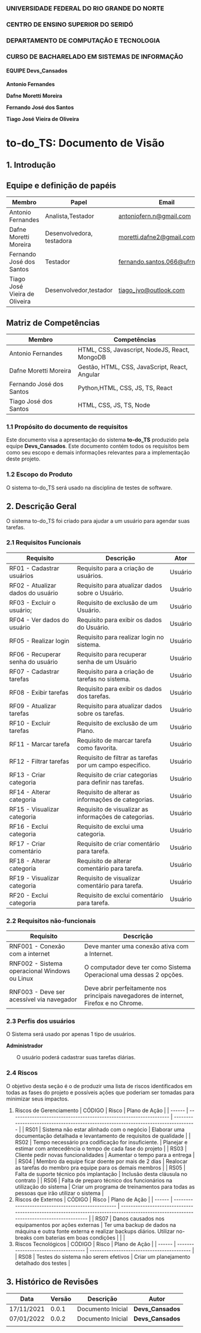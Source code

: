 ### UNIVERSIDADE FEDERAL DO RIO GRANDE DO NORTE

### CENTRO DE ENSINO SUPERIOR DO SERIDÓ

### DEPARTAMENTO DE COMPUTAÇÃO E TECNOLOGIA

### CURSO DE BACHARELADO EM SISTEMAS DE INFORMAÇÃO

#### EQUIPE Devs_Cansados

**Antonio Fernandes**

**Dafne Moretti Moreira**

**Fernando José dos Santos**

**Tiago José Vieira de Oliveira**

# to-do_TS: Documento de Visão

## 1. Introdução

## Equipe e definição de papéis

| Membro                        | Papel                     | Email                           |
| ----------------------------- | ------------------------- | ------------------------------- |
| Antonio Fernandes             | Analista,Testador         | antoniofern.n@gmail.com         |
| Dafne Moretti Moreira         | Desenvolvedora, testadora | moretti.dafne2@gmail.com        |
| Fernando José dos Santos      | Testador                  | fernando.santos.066@ufrn.edu.br |
| Tiago José Vieira de Oliveira | Desenvolvedor,testador    | tiago_jvo@outlook.com           |

## Matriz de Competências

| Membro                   | Competências                                  |
| ------------------------ | --------------------------------------------- |
| Antonio Fernandes        | HTML, CSS, Javascript, NodeJS, React, MongoDB |
| Dafne Moretti Moreira    | Gestão, HTML, CSS, JavaScript, React, Angular |
| Fernando José dos Santos | Python,HTML, CSS, JS, TS, React               |
| Tiago José dos Santos    | HTML, CSS, JS, TS, Node                       |

### 1.1 Propósito do documento de requisitos

Este documento visa a apresentação do sistema **to-do_TS** produzido pela equipe **Devs_Cansados**. Este documento contém todos os requisitos bem como seu escopo e demais informações relevantes para a implementação deste projeto.

### 1.2 Escopo do Produto

O sistema to-do_TS será usado na disciplina de testes de software.

## 2. Descrição Geral

O sistema to-do_TS foi criado para ajudar a um usuário para agendar suas tarefas.

### 2.1 Requisitos Funcionais

| Requisito                         | Descrição                                                      | Ator    |
| --------------------------------- | -------------------------------------------------------------- | ------- |
| RF01 - Cadastrar usuários         | Requisito para a criação de usuários.                          | Usuário |
| RF02 - Atualizar dados do usuário | Requisito para atualizar dados sobre o Usuário.                | Usuário |
| RF03 - Excluir o usuário;         | Requisito de exclusão de um Usuário.                           | Usuário |
| RF04 - Ver dados do usuário       | Requisito para exibir os dados do Usuário.                     | Usuário |
| RF05 - Realizar login             | Requisito para realizar login no sistema.                      | Usuário |
| RF06 - Recuperar senha do usuário | Requisito para recuperar senha de um Usuário                   | Usuário |
| RF07 - Cadastrar tarefas          | Requisito para a criação de tarefas no sistema.                | Usuário |
| RF08 - Exibir tarefas             | Requisito para exibir os dados dos tarefas.                    | Usuário |
| RF09 - Atualizar tarefas          | Requisito para atualizar dados sobre os tarefas.               | Usuário |
| RF10 - Excluir tarefas            | Requisito de exclusão de um Plano.                             | Usuário |
| RF11 - Marcar tarefa              | Requisito de marcar tarefa como favorita.                      | Usuário |
| RF12 - Filtrar tarefas            | Requisito de filtrar as tarefas por um campo especifico.       | Usuário |
| RF13 - Criar categoria            | Requisito de criar categorias para definir nas tarefas.        | Usuário |
| RF14 - Alterar categoria          | Requisito de alterar as informações de categorias.             | Usuário |
| RF15 - Visualizar categoria       | Requisito de visualizar as informações de categorias.          | Usuário |
| RF16 - Exclui categoria           | Requisito de exclui uma categoria.                             | Usuário |
| RF17 - Criar comentário           | Requisito de criar comentário para tarefa.                     | Usuário |
| RF18 - Alterar categoria          | Requisito de alterar comentário para tarefa.                   | Usuário |
| RF19 - Visualizar categoria       | Requisito de visualizar comentário para tarefa.                | Usuário |
| RF20 - Exclui categoria           | Requisito de exclui comentário para tarefa.                    | Usuário |

### 2.2 Requisitos não-funcionais

| Requisito                                     | Descrição                                                                             |
| --------------------------------------------- | ------------------------------------------------------------------------------------- |
| RNF001 - Conexão com a internet               | Deve manter uma conexão ativa com a Internet.                                         |
| RNF002 - Sistema operacional Windows ou Linux | O computador deve ter como Sistema Operacional uma dessas 2 opções.                   |
| RNF003 - Deve ser acessível via navegador     | Deve abrir perfeitamente nos principais navegadores de internet, Firefox e no Chrome. |

### 2.3 Perfis dos usuários

O Sistema será usado por apenas 1 tipo de usuários.

**Administrador**

&nbsp;&nbsp;&nbsp;&nbsp;&nbsp;&nbsp; O usuário poderá cadastrar suas tarefas diárias.

### 2.4 Riscos

O objetivo desta seção é o de produzir uma lista de riscos identificados em todas as fases do projeto e possíveis ações que poderiam ser tomadas para minimizar seus impactos.

1. Riscos de Gerenciamento
   | CÓDIGO | Risco | Plano de Ação |
   | ------ | ------------------------------------------------------------------ | ----------------------------------------------------------------------------------- |
   | RS01 | Sistema não estar alinhado com o negócio | Elaborar uma documentação detalhada e levantamento de requisitos de qualidade |
   | RS02 | Tempo necessário pra codificação for insuficiente. | Planejar e estimar com antecedência o tempo de cada fase do projeto |
   | RS03 | Cliente pedir novas funcionalidades | Aumentar o tempo para a entrega |
   | RS04 | Membro da equipe ficar doente por mais de 2 dias | Realocar as tarefas do membro pra equipe para os demais membros |
   | RS05 | Falta de suporte técnico pós implantação | Inclusão desta cláusula no contrato |
   | RS06 | Falta de preparo técnico dos funcionários na utilização do sistema | Criar um programa de treinamentos para todas as pessoas que irão utilizar o sistema |
2. Riscos de Externos
   | CÓDIGO | Risco | Plano de Ação |
   | ------ | -------------------------------------------------- | -------------------------------------------------------------------------------------------------------------------------------------- |
   | RS07 | Danos causados nos equipamentos por ações externas | Ter uma backup de dados na máquina e outra fonte externa e realizar backups diários. Utilizar no-breaks com baterias em boas condições |
   | |
3. Riscos Tecnológicos
   | CÓDIGO | Risco | Plano de Ação |
   | ------ | ------------------------------------ | ------------------------------------------ |
   | RS08 | Testes do sistema não serem efetivos | Criar um planejamento detalhado dos testes |

## 3. Histórico de Revisões

| Data       | Versão | Descrição         | Autor             |
| ---------- | ------ | ----------------- | ----------------- |
| 17/11/2021 | 0.0.1  | Documento Inicial | **Devs_Cansados** |
| 07/01/2022 | 0.0.2  | Documento Inicial | **Devs_Cansados** |
|            |        |                   |                   |
